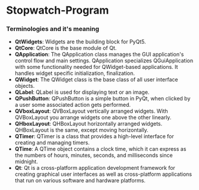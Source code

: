 # Stopwatch-Program


### Terminologies and it's meaning

- **QtWidgets**: Widgets are the building block for PyQt5.
- **QtCore**: QtCore is the base module of Qt.
- **QApplication**: The QApplication class manages the GUI application's control flow and main settings. QApplication specializes QGuiApplication with some functionality needed for QWidget-based applications. It handles widget specific initialization, finalization.
- **QWidget**: The QWidget class is the base class of all user interface objects.
- **QLabel**: QLabel is used for displaying text or an image.
- **QPushButton**: QPushButton is a simple button in PyQt, when clicked by a user some associated action gets performed.
- **QVboxLayout**: QVBoxLayout vertically arranged widgets. With QVBoxLayout you arrange widgets one above the other linearly.
- **QHboxLayout**: QHBoxLayout horizontally arranged widgets. QHBoxLayout is the same, except moving horizontally.
- **QTimer**: QTimer is a class that provides a high-level interface for creating and managing timers.
- **QTime**: A QTime object contains a clock time, which it can express as the numbers of hours, minutes, seconds, and milliseconds since midnight.
- **Qt**: Qt is a cross-platform application development framework for creating graphical user interfaces as well as cross-platform applications that run on various software and hardware platforms.


### 
